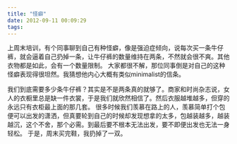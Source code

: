 ```yaml
---
title: "怪癖"
date: 2012-09-11 00:09:29
tags:
---
```


上周末培训，有个同事聊到自己有种怪癖，像是强迫症倾向，说每次买一条牛仔裤，就会逼着自己扔掉一条，让牛仔裤的数量维持在两条，不然就会很不爽。其他衣物都是如此，会有一个数量限制。 大家都很不解，那位同事倒是对自己的这种怪癖表现得很坦然。我猜想他内心大概有类似minimalist的信条。 

我们到底需要多少条牛仔裤？其实是不是两条真的就够了。商家和时尚杂志说，女人的衣橱里总是缺一件衣裳，于是我们就欣然相信了。然后衣服越堆越多，但穿的永远只有衣柜最上面的那几套。 很多时候我们羡慕在路上的人，羡慕简单打个包便可以出发的潇洒，但真要轮到自己的时候却发现想拿的太多，包越装越多，越装越沉，这个不舍，那个必需。到最后要不根本无法出发，要不即便出发也无法一身轻松。 于是，周末买完鞋，我扔掉了一双。
